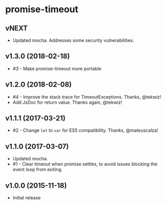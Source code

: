 # promise-timeout

## vNEXT

 * Updated mocha. Addresses some security vulnerabilities.

## v1.3.0 (2018-02-18)

 * #3 - Make promise-timeout more portable

## v1.2.0 (2018-02-08)

 * #4 - Improve the stack trace for TimeoutExceptions. Thanks, @tekwiz!
 * Add JsDoc for return value. Thanks again, @tekwiz!

## v1.1.1 (2017-03-21)

 * #2 - Change `let` to `var` for ES5 compatibility. Thanks, @mateuscalza!

## v1.1.0 (2017-03-07)

 * Updated mocha.
 * #1 - Clear timeout when promise settles, to avoid issues blocking the
   event loop from exiting.

## v1.0.0 (2015-11-18)

 * Initial release
